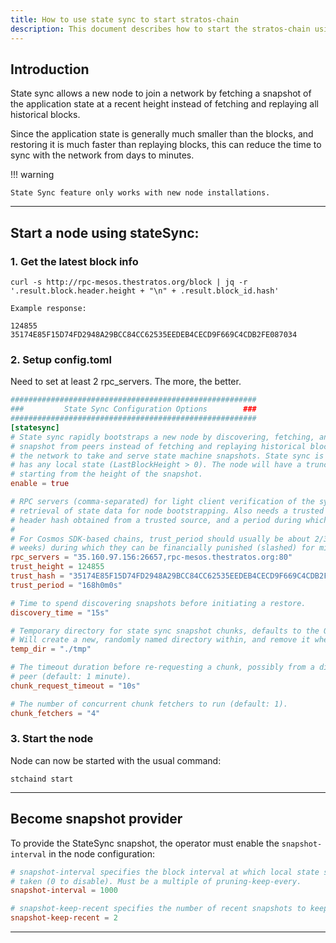 ```yaml
---
title: How to use state sync to start stratos-chain
description: This document describes how to start the stratos-chain using state sync.
---
```


## Introduction

State sync allows a new node to join a network by fetching a snapshot of the application state at a recent height instead of fetching and replaying all historical blocks. 

Since the application state is generally much smaller than the blocks, and restoring it is much faster than replaying blocks, this can reduce the time to sync with the network from days to minutes.

!!! warning

	State Sync feature only works with new node installations.

---

## Start a node using stateSync:

### 1. Get the latest block info

```shell
curl -s http://rpc-mesos.thestratos.org/block | jq -r '.result.block.header.height + "\n" + .result.block_id.hash'
```

```
Example response:

124855
35174E85F15D74FD2948A29BCC84CC62535EEDEB4CECD9F669C4CDB2FE087034
```

### 2. Setup config.toml

Need to set at least 2 rpc_servers. The more, the better.

```toml
#######################################################
###         State Sync Configuration Options        ###
#######################################################
[statesync]
# State sync rapidly bootstraps a new node by discovering, fetching, and restoring a state machine
# snapshot from peers instead of fetching and replaying historical blocks. Requires some peers in
# the network to take and serve state machine snapshots. State sync is not attempted if the node
# has any local state (LastBlockHeight > 0). The node will have a truncated block history,
# starting from the height of the snapshot.
enable = true

# RPC servers (comma-separated) for light client verification of the synced state machine and
# retrieval of state data for node bootstrapping. Also needs a trusted height and corresponding
# header hash obtained from a trusted source, and a period during which validators can be trusted.
#
# For Cosmos SDK-based chains, trust_period should usually be about 2/3 of the unbonding time (~2
# weeks) during which they can be financially punished (slashed) for misbehavior.
rpc_servers = "35.160.97.156:26657,rpc-mesos.thestratos.org:80"
trust_height = 124855
trust_hash = "35174E85F15D74FD2948A29BCC84CC62535EEDEB4CECD9F669C4CDB2FE087034"
trust_period = "168h0m0s"

# Time to spend discovering snapshots before initiating a restore.
discovery_time = "15s"

# Temporary directory for state sync snapshot chunks, defaults to the OS tempdir (typically /tmp).
# Will create a new, randomly named directory within, and remove it when done.
temp_dir = "./tmp"

# The timeout duration before re-requesting a chunk, possibly from a different
# peer (default: 1 minute).
chunk_request_timeout = "10s"

# The number of concurrent chunk fetchers to run (default: 1).
chunk_fetchers = "4"
```


### 3. Start the node

Node can now be started with the usual command:

```shell
stchaind start
```

---

## Become snapshot provider



To provide the StateSync snapshot, the operator must enable the `snapshot-interval` in the node configuration:

```toml
# snapshot-interval specifies the block interval at which local state sync snapshots are
# taken (0 to disable). Must be a multiple of pruning-keep-every.
snapshot-interval = 1000

# snapshot-keep-recent specifies the number of recent snapshots to keep and serve (0 to keep all).
snapshot-keep-recent = 2
```

---

<br>
